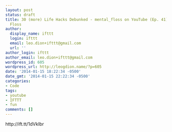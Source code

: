 ```yaml
---
layout: post
status: draft
title: 30 (more) Life Hacks Debunked - mental_floss on YouTube (Ep. 41) by Mental
  Floss
author:
  display_name: ifttt
  login: ifttt
  email: leo.dion+ifttt@gmail.com
  url: ''
author_login: ifttt
author_email: leo.dion+ifttt@gmail.com
wordpress_id: 605
wordpress_url: http://leogdion.name/?p=605
date: '2014-01-15 18:22:34 -0500'
date_gmt: '2014-01-15 22:22:34 -0500'
categories:
- Code
tags:
- youtube
- IFTTT
- fun
comments: []
---
```

<p>http:&#47;&#47;ift.tt&#47;1dVkIbr</p>
